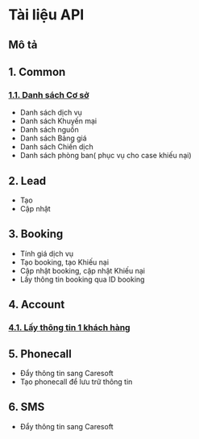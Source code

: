 # Tài liệu API 
## Mô tả
## 1. Common
  ### [1.1. Danh sách Cơ sở](https://github.com/thonguyenduc2010/sci_erp_api_doc/blob/main/common/locationshop.md)
  * Danh sách dịch vụ
  * Danh sách Khuyến mại
  * Danh sách nguồn
  * Danh sách Bảng giá
  * Danh sách Chiến dịch
  * Danh sách phòng ban( phục vụ cho case khiếu nại)
## 2. Lead
  * Tạo 
  * Cập nhật
## 3. Booking
  * Tính giá dịch vụ
  * Tạo booking, tạo Khiếu nại
  * Cập nhật booking, cập nhật Khiếu nại
  * Lấy thông tin booking qua ID booking
## 4. Account
  ### [4.1. Lấy thông tin 1 khách hàng](https://github.com/thonguyenduc2010/sci_erp_api_doc/blob/main/account.md)
## 5. Phonecall
  * Đẩy thông tin sang Caresoft
  * Tạo phonecall để lưu trữ thông tin
## 6. SMS
  * Đẩy thông tin sang Caresoft
